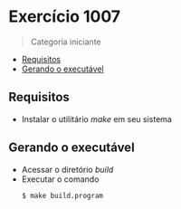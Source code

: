 # Exercício 1007

> Categoria iniciante

- [Requisitos](#requisitos)
- [Gerando o executável](#executavel)

## <span id='requisitos'>Requisitos</span>

- Instalar o utilitário _make_ em seu sistema

## <span id='executavel'>Gerando o executável</span>

- Acessar o diretório _build_
- Executar o comando
    ``` sh
    $ make build.program
    ```
